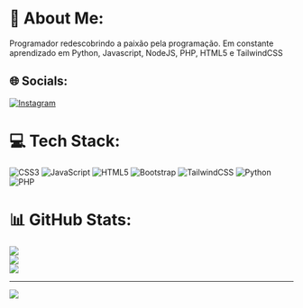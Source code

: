 # 💫 About Me:
Programador redescobrindo a paixão pela programação. Em constante aprendizado em Python, Javascript, NodeJS, PHP, HTML5 e TailwindCSS


## 🌐 Socials:
[![Instagram](https://img.shields.io/badge/Instagram-%23E4405F.svg?logo=Instagram&logoColor=white)](https://instagram.com/duduupires) 

# 💻 Tech Stack:
![CSS3](https://img.shields.io/badge/css3-%231572B6.svg?style=for-the-badge&logo=css3&logoColor=white) ![JavaScript](https://img.shields.io/badge/javascript-%23323330.svg?style=for-the-badge&logo=javascript&logoColor=%23F7DF1E) ![HTML5](https://img.shields.io/badge/html5-%23E34F26.svg?style=for-the-badge&logo=html5&logoColor=white) ![Bootstrap](https://img.shields.io/badge/tailwindcss%20-%2338B2AC.svg?&style=for-the-badge&logo=tailwind-css&logoColor=white) ![TailwindCSS](https://img.shields.io/badge/bootstrap-%23563D7C.svg?style=for-the-badge&logo=bootstrap&logoColor=white)      ![Python](https://img.shields.io/badge/python%20-%2314354C.svg?&style=for-the-badge&logo=python&logoColor=white) ![PHP](https://img.shields.io/badge/php-%23777BB4.svg?&style=for-the-badge&logo=php&logoColor=white)

# 📊 GitHub Stats:
![](https://github-readme-stats.vercel.app/api?username=EOEDUZADA&theme=swift&hide_border=false&include_all_commits=false&count_private=false)<br/>
![](https://github-readme-streak-stats.herokuapp.com/?user=EOEDUZADA&theme=swift&hide_border=false)<br/>
![](https://github-readme-stats.vercel.app/api/top-langs/?username=EOEDUZADA&theme=swift&hide_border=false&include_all_commits=false&count_private=false&layout=compact)

---
[![](https://visitcount.itsvg.in/api?id=EOEDUZADA&icon=0&color=12)](https://visitcount.itsvg.in)

<!-- Proudly created with GPRM ( https://gprm.itsvg.in ) -->
